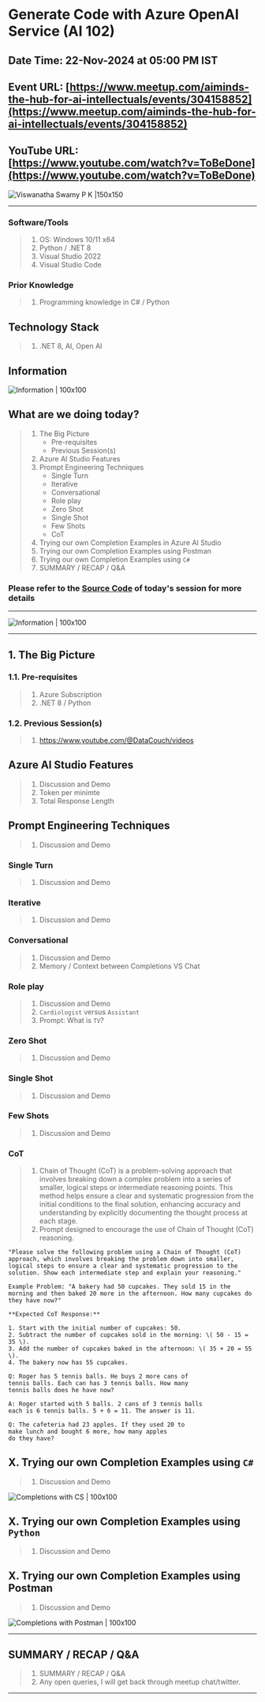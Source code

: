# Generate Code with Azure OpenAI Service (AI 102)

## Date Time: 22-Nov-2024 at 05:00 PM IST

## Event URL: [https://www.meetup.com/aiminds-the-hub-for-ai-intellectuals/events/304158852](https://www.meetup.com/aiminds-the-hub-for-ai-intellectuals/events/304158852)

## YouTube URL: [https://www.youtube.com/watch?v=ToBeDone](https://www.youtube.com/watch?v=ToBeDone)

![Viswanatha Swamy P K |150x150](./Documentation/Images/ViswanathaSwamyPK.PNG)

---

### Software/Tools

> 1. OS: Windows 10/11 x64
> 1. Python / .NET 8
> 1. Visual Studio 2022
> 1. Visual Studio Code

### Prior Knowledge

> 1. Programming knowledge in C# / Python

## Technology Stack

> 1. .NET 8, AI, Open AI

## Information

![Information | 100x100](../Documentation/Images/Information.PNG)

## What are we doing today?

> 1. The Big Picture
>    - Pre-requisites
>    - Previous Session(s)
> 1. Azure AI Studio Features
> 1. Prompt Engineering Techniques
>    - Single Turn
>    - Iterative
>    - Conversational
>    - Role play
>    - Zero Shot
>    - Single Shot
>    - Few Shots
>    - CoT
> 1. Trying our own Completion Examples in Azure AI Studio
> 1. Trying our own Completion Examples using Postman
> 1. Trying our own Completion Examples using `C#`
> 1. SUMMARY / RECAP / Q&A

### Please refer to the [**Source Code**](https://github.com/vishipayyallore/aiml-2024/tree/main/ai102demos) of today's session for more details

---

![Information | 100x100](../Documentation/Images/SeatBelt.PNG)

---

## 1. The Big Picture

### 1.1. Pre-requisites

> 1. Azure Subscription
> 1. .NET 8 / Python

### 1.2. Previous Session(s)

> 1. <https://www.youtube.com/@DataCouch/videos>

## Azure AI Studio Features

> 1. Discussion and Demo
> 1. Token per minimte
> 1. Total Response Length

## Prompt Engineering Techniques

> 1. Discussion and Demo

### Single Turn

> 1. Discussion and Demo

### Iterative

> 1. Discussion and Demo

### Conversational

> 1. Discussion and Demo
> 1. Memory / Context between Completions VS Chat

### Role play

> 1. Discussion and Demo
> 1. `Cardiologist` versus `Assistant`
> 1. Prompt: What is `TV`?

### Zero Shot

> 1. Discussion and Demo

### Single Shot

> 1. Discussion and Demo

### Few Shots

> 1. Discussion and Demo

### CoT

> 1. Chain of Thought (CoT) is a problem-solving approach that involves breaking down a complex problem into a series of smaller, logical steps or intermediate reasoning points. This method helps ensure a clear and systematic progression from the initial conditions to the final solution, enhancing accuracy and understanding by explicitly documenting the thought process at each stage.
> 1. Prompt designed to encourage the use of Chain of Thought (CoT) reasoning.

```text
"Please solve the following problem using a Chain of Thought (CoT) approach, which involves breaking the problem down into smaller, logical steps to ensure a clear and systematic progression to the solution. Show each intermediate step and explain your reasoning."

Example Problem: "A bakery had 50 cupcakes. They sold 15 in the morning and then baked 20 more in the afternoon. How many cupcakes do they have now?"

**Expected CoT Response:**

1. Start with the initial number of cupcakes: 50.
2. Subtract the number of cupcakes sold in the morning: \( 50 - 15 = 35 \).
3. Add the number of cupcakes baked in the afternoon: \( 35 + 20 = 55 \).
4. The bakery now has 55 cupcakes.
```

```text
Q: Roger has 5 tennis balls. He buys 2 more cans of
tennis balls. Each can has 3 tennis balls. How many
tennis balls does he have now?

A: Roger started with 5 balls. 2 cans of 3 tennis balls
each is 6 tennis balls. 5 + 6 = 11. The answer is 11.

Q: The cafeteria had 23 apples. If they used 20 to
make lunch and bought 6 more, how many apples
do they have?
```

## X. Trying our own Completion Examples using `C#`

> 1. Discussion and Demo

![Completions with CS | 100x100](./Documentation/Images/Chat_Completions_CS.PNG)

## X. Trying our own Completion Examples using `Python`

> 1. Discussion and Demo

## X. Trying our own Completion Examples using Postman

> 1. Discussion and Demo

![Completions with Postman | 100x100](./Documentation/Images/Chat_Completions_Postman.PNG)

---

## SUMMARY / RECAP / Q&A

> 1. SUMMARY / RECAP / Q&A
> 2. Any open queries, I will get back through meetup chat/twitter.

---
